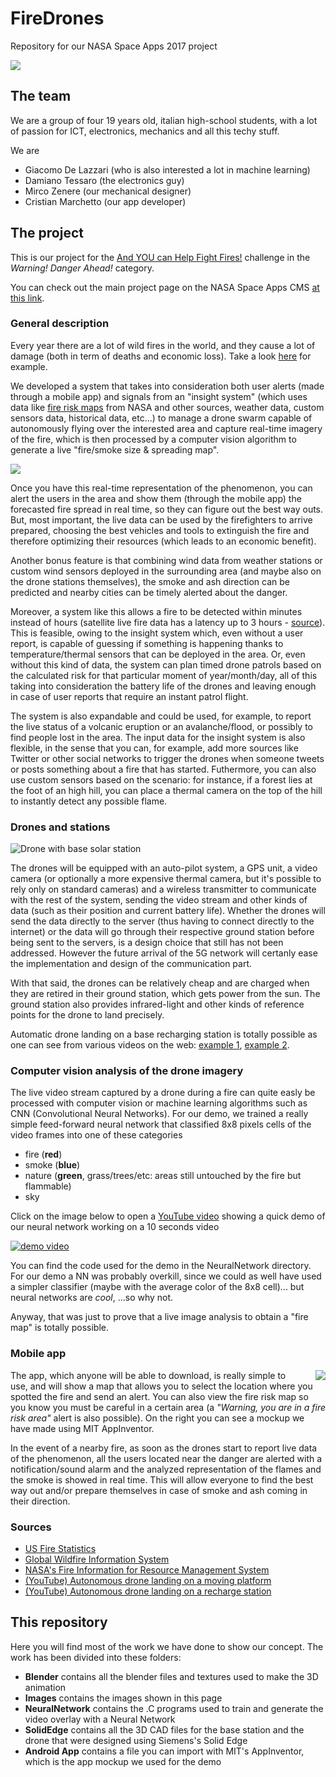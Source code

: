 # FireDrones
Repository for our NASA Space Apps 2017 project

![](https://github.com/gdelazzari/SpaceApps2017/raw/master/Images/project.png)

## The team
We are a group of four 19 years old, italian high-school students, with a lot of passion for ICT, electronics, mechanics and all this techy stuff.

We are
+ Giacomo De Lazzari (who is also interested a lot in machine learning)
+ Damiano Tessaro (the electronics guy)
+ Mirco Zenere (our mechanical designer)
+ Cristian Marchetto (our app developer)

## The project
This is our project for the [And YOU can Help Fight Fires!](https://2017.spaceappschallenge.org/challenges/warning-danger-ahead/and-you-can-help-fight-fires/details) challenge in the *Warning! Danger Ahead!* category.

You can check out the main project page on the NASA Space Apps CMS [at this link](https://2017.spaceappschallenge.org/challenges/warning-danger-ahead/and-you-can-help-fight-fires/teams/shc/project).

### General description
Every year there are a lot of wild fires in the world, and they cause a lot of damage (both in term of deaths and economic loss). Take a look [here](http://www.nfpa.org/news-and-research/fire-statistics-and-reports/fire-statistics/fires-in-the-us) for example.

We developed a system that takes into consideration both user alerts (made through a mobile app) and signals from an "insight system" (which uses data like [fire risk maps](http://forest.jrc.ec.europa.eu/effis/applications/global-viewer/) from NASA and other sources, weather data, custom sensors data, historical data, etc...) to manage a drone swarm capable of autonomously flying over the interested area and capture real-time imagery of the fire, which is then processed by a computer vision algorithm to generate a live "fire/smoke size & spreading map".

![](https://github.com/gdelazzari/SpaceApps2017/raw/master/Images/fire_map.jpg)

Once you have this real-time representation of the phenomenon, you can alert the users in the area and show them (through the mobile app) the forecasted fire spread in real time, so they can figure out the best way outs. But, most important, the live data can be used by the firefighters to arrive prepared, choosing the best vehicles and tools to extinguish the fire and therefore optimizing their resources (which leads to an economic benefit).

Another bonus feature is that combining wind data from weather stations or custom wind sensors deployed in the surrounding area (and maybe also on the drone stations themselves), the smoke and ash direction can be predicted and nearby cities can be timely alerted about the danger.

Moreover, a system like this allows a fire to be detected within minutes instead of hours (satellite live fire data has a latency up to 3 hours - [source](https://earthdata.nasa.gov/earth-observation-data/near-real-time/firms)). This is feasible, owing to the insight system which, even without a user report, is capable of guessing if something is happening thanks to temperature/thermal sensors that can be deployed in the area. Or, even without this kind of data, the system can plan timed drone patrols based on the calculated risk for that particular moment of year/month/day, all of this taking into consideration the battery life of the drones and leaving enough in case of user reports that require an instant patrol flight.

The system is also expandable and could be used, for example, to report the live status of a volcanic eruption or an avalanche/flood, or possibly to find people lost in the area. The input data for the insight system is also flexible, in the sense that you can, for example, add more sources like Twitter or other social networks to trigger the drones when someone tweets or posts something about a fire that has started. Futhermore, you can also use custom sensors based on the scenario: for instance, if a forest lies at the foot of an high hill, you can place a thermal camera on the top of the hill to instantly detect any possible flame.

### Drones and stations
![](https://github.com/gdelazzari/SpaceApps2017/raw/master/Images/drone.png "Drone with base solar station")

The drones will be equipped with an auto-pilot system, a GPS unit, a video camera (or optionally a more expensive thermal camera, but it's possible to rely only on standard cameras) and a wireless transmitter to communicate with the rest of the system, sending the video stream and other kinds of data (such as their position and current battery life). Whether the drones will send the data directly to the server (thus having to connect directly to the internet) or the data will go through their respective ground station before being sent to the servers, is a design choice that still has not been addressed. However the future arrival of the 5G network will certanly ease the implementation and design of the communication part.

With that said, the drones can be relatively cheap and are charged when they are retired in their ground station, which gets power from the sun. The ground station also provides infrared-light and other kinds of reference points for the drone to land precisely.

Automatic drone landing on a base recharging station is totally possible as one can see from various videos on the web: [example 1](https://www.youtube.com/watch?v=XpUdW_U2KJ8), [example 2](https://www.youtube.com/watch?v=061Qhkr7XCE).

### Computer vision analysis of the drone imagery
The live video stream captured by a drone during a fire can quite easly be processed with computer vision or machine learning algorithms such as CNN (Convolutional Neural Networks). For our demo, we trained a really simple feed-forward neural network that classified 8x8 pixels cells of the video frames into one of these categories
+ fire (**red**)
+ smoke (**blue**)
+ nature (**green**, grass/trees/etc: areas still untouched by the fire but flammable)
+ sky

Click on the image below to open a [YouTube video](https://www.youtube.com/watch?v=GgVrd8o5Z40) showing a quick demo of our neural network working on a 10 seconds video

[![demo video](https://img.youtube.com/vi/GgVrd8o5Z40/0.jpg)](https://www.youtube.com/watch?v=GgVrd8o5Z40)

You can find the code used for the demo in the NeuralNetwork directory. For our demo a NN was probably overkill, since we could as well have used a simpler classifier (maybe with the average color of the 8x8 cell)... but neural networks are *cool*, ...so why not.

Anyway, that was just to prove that a live image analysis to obtain a "fire map" is totally possible.

### Mobile app
<img align="right" style="margin-left: 16px" src="https://github.com/gdelazzari/SpaceApps2017/raw/master/Images/app.jpg">

The app, which anyone will be able to download, is really simple to use, and will show a map that allows you to select the location where you spotted the fire and send an alert. You can also view the fire risk map so you know you must be careful in a certain area (a *"Warning, you are in a fire risk area"* alert is also possible). On the right you can see a mockup we have made using MIT AppInventor.

In the event of a nearby fire, as soon as the drones start to report live data of the phenomenon, all the users located near the danger are alerted with a notification/sound alarm and the analyzed representation of the flames and the smoke is showed in real time. This will allow everyone to find the best way out and/or prepare themselves in case of smoke and ash coming in their direction.

### Sources
+ [US Fire Statistics](http://www.nfpa.org/news-and-research/fire-statistics-and-reports/fire-statistics/fires-in-the-us)
+ [Global Wildfire Information System](http://forest.jrc.ec.europa.eu/effis/applications/global-viewer/)
+ [NASA's Fire Information for Resource Management System](https://earthdata.nasa.gov/earth-observation-data/near-real-time/firms)
+ [(YouTube) Autonomous drone landing on a moving platform](https://www.youtube.com/watch?v=XpUdW_U2KJ8)
+ [(YouTube) Autonomous drone landing on a recharge station](https://www.youtube.com/watch?v=061Qhkr7XCE)

## This repository

Here you will find most of the work we have done to show our concept. The work has been divided into these folders:

+ **Blender** contains all the blender files and textures used to make the 3D animation
+ **Images** contains the images shown in this page
+ **NeuralNetwork** contains the .C programs used to train and generate the video overlay with a Neural Network
+ **SolidEdge** contains all the 3D CAD files for the base station and the drone that were designed using Siemens's Solid Edge
+ **Android App** contains a file you can import with MIT's AppInventor, which is the app mockup we used for the demo
